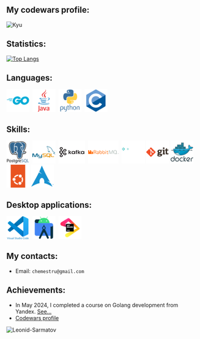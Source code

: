 ## My codewars profile:
![Kyu](https://www.codewars.com/users/docent_204/badges/large?logo=false)

## Statistics:
[![Top Langs](https://github-readme-stats.vercel.app/api/top-langs/?username=Leonid-Sarmatov&layout=donut&langs_count=8)](https://github.com/anuraghazra/github-readme-stats)

## Languages:
<div>
  <img src="https://raw.githubusercontent.com/devicons/devicon/1119b9f84c0290e0f0b38982099a2bd027a48bf1/icons/go/go-original-wordmark.svg" title="Go" alt="Go" width="60" height="60"/>&nbsp;
  <img src="https://github.com/devicons/devicon/blob/master/icons/java/java-original-wordmark.svg" title="Java" alt="Java" width="60" height="60"/>&nbsp;
  <img src="https://raw.githubusercontent.com/devicons/devicon/1119b9f84c0290e0f0b38982099a2bd027a48bf1/icons/python/python-original-wordmark.svg" title="Python" alt="Python" width="60" height="60"/>&nbsp;
  <img src="https://github.com/devicons/devicon/blob/master/icons/c/c-original.svg"title="C" alt="C" width="60" height="60"/>&nbsp;
</div>

## Skills:
<div>
  <img src="https://github.com/devicons/devicon/blob/master/icons/postgresql/postgresql-original-wordmark.svg" title="PostgreSQL"  alt="PostgreSQL" width="60" height="60"/>&nbsp;
  <img src="https://github.com/devicons/devicon/blob/master/icons/mysql/mysql-original-wordmark.svg" title="MySQL"  alt="MySQL" width="60" height="60"/>&nbsp;
  <img src="https://github.com/devicons/devicon/blob/master/icons/apachekafka/apachekafka-original-wordmark.svg" title="Apachekafka"  alt="Apachekafka" width="70" height="60"/>&nbsp;
  <img src="https://github.com/devicons/devicon/blob/master/icons/rabbitmq/rabbitmq-original-wordmark.svg" title="RabbitMQ"  alt="RabbitMQ" width="80" height="60"/>&nbsp;
  <img src="https://github.com/devicons/devicon/blob/master/icons/grpc/grpc-original.svg" title="GRPC" **alt="GRPC" width="60" height="60"/>
  <img src="https://github.com/devicons/devicon/blob/master/icons/git/git-original-wordmark.svg" title="Git" **alt="Git" width="60" height="60"/>
  <img src="https://github.com/devicons/devicon/blob/master/icons/docker/docker-original-wordmark.svg" title="Docker" **alt="Docker" width="60" height="60"/>
  <img src="https://github.com/devicons/devicon/blob/master/icons/ubuntu/ubuntu-original.svg" title="Ubuntu" **alt="Ubuntu" width="60" height="60"/>
  <img src="https://github.com/devicons/devicon/blob/master/icons/archlinux/archlinux-original.svg" title="Arch" **alt="Arch" width="60" height="60"/>
</div>

## Desktop applications:
<div>
  <img src="https://github.com/devicons/devicon/blob/master/icons/vscode/vscode-original-wordmark.svg" title="VSCode"  alt="VSCode" width="60" height="60"/>&nbsp;
  <img src="https://github.com/devicons/devicon/blob/master/icons/androidstudio/androidstudio-original.svg" title="androidstudio"  alt="androidstudio" width="60" height="60"/>&nbsp;
  <img src="https://github.com/devicons/devicon/blob/master/icons/jetbrains/jetbrains-original.svg" title="jetbrains"  alt="jetbrains" width="60" height="60"/>&nbsp;
</div>

## My contacts:
- Email: ```chemestru@gmail.com```

## Achievements:
- In May 2024, I completed a course on Golang development from Yandex. [See...](https://github.com/Leonid-Sarmatov/my-images/blob/master/729544474.pdf)
- [Codewars profile](https://www.codewars.com/users/docent_204)

<p align="left"> <img src="https://komarev.com/ghpvc/?username=Leonid-Sarmatov&label=Profile%20views&color=0e75b6&style=flat" alt="Leonid-Sarmatov" /> </p>
<!--
**Leonid-Sarmatov/Leonid-Sarmatov** is a ✨ _special_ ✨ repository because its `README.md` (this file) appears on your GitHub profile.

Here are some ideas to get you started:

- 🔭 I’m currently working on ...
- 🌱 I’m currently learning ...
- 👯 I’m looking to collaborate on ...
- 🤔 I’m looking for help with ...
- 💬 Ask me about ...
- 📫 How to reach me: ...
- 😄 Pronouns: ...
- ⚡ Fun fact: ...
-->




# toolchain
TOOLCHAIN    = arm-none-eabi-
CC           = $(TOOLCHAIN)gcc
CP           = $(TOOLCHAIN)objcopy
AS           = $(TOOLCHAIN)gcc -x assembler-with-cpp
HEX          = $(CP) -O ihex
BIN          = $(CP) -O binary -S

# define mcu, specify the target processor
MCU          = cortex-m4

# all the files will be generated with this name (main.elf, main.bin, main.hex, etc)
PROJECT_NAME=application

# specify define
DDEFS       =

# define root dir
ROOT_DIR     = .

# define include dir
INCLUDE_DIRS =

# define include dir
USER_DIR =  $(ROOT_DIR)/user

# define stm32f10x lib dir
LIB_DIR      = $(ROOT_DIR)/bsp/libraries

# define freertos dir
FREERTOS_DIR = $(ROOT_DIR)/bsp/middlewares/freertos/source


# link file
LINK_SCRIPT  = $(ROOT_DIR)/ld/AT32F437xM_FLASH.ld

# user code
SRC       =
ASM_SRC   =
SRC      += $(USER_DIR)/main.c
SRC      += $(USER_DIR)/at32f435_437_clock.c
SRC      += $(USER_DIR)/at32f435_437_int.c

# user include
INCLUDE_DIRS  = $(USER_DIR)


# ******************** artery lib begin  *******************
# STD Defines
DDEFS += -DAT32F437VMT7 -DUSE_STDPERIPH_DRIVER# -DHSE_VALUE=8000000

# source director
CORE_DIR    = $(LIB_DIR)/cmsis/cm4/core_support
DEVICE_DIR  = $(LIB_DIR)/cmsis/cm4/device_support
SRC_DIR     = $(LIB_DIR)/drivers/src
INC_DIR_     = $(LIB_DIR)/drivers/inc

# startup
ASM_SRC  += $(DEVICE_DIR)/startup/gcc/startup_at32f435_437.s

# CMSIS
SRC  += $(DEVICE_DIR)/system_at32f435_437.c

# use libraries, please add or remove when you use or remove it.
SRC  += $(SRC_DIR)/at32f435_437_acc.c
SRC  += $(SRC_DIR)/at32f435_437_adc.c
SRC  += $(SRC_DIR)/at32f435_437_can.c
SRC  += $(SRC_DIR)/at32f435_437_crc.c
SRC  += $(SRC_DIR)/at32f435_437_crm.c
SRC  += $(SRC_DIR)/at32f435_437_dac.c
SRC  += $(SRC_DIR)/at32f435_437_debug.c
SRC  += $(SRC_DIR)/at32f435_437_dma.c
SRC  += $(SRC_DIR)/at32f435_437_dvp.c
SRC  += $(SRC_DIR)/at32f435_437_edma.c
SRC  += $(SRC_DIR)/at32f435_437_emac.c
SRC  += $(SRC_DIR)/at32f435_437_ertc.c
SRC  += $(SRC_DIR)/at32f435_437_exint.c
SRC  += $(SRC_DIR)/at32f435_437_flash.c
SRC  += $(SRC_DIR)/at32f435_437_gpio.c
SRC  += $(SRC_DIR)/at32f435_437_i2c.c
SRC  += $(SRC_DIR)/at32f435_437_misc.c
SRC  += $(SRC_DIR)/at32f435_437_pwc.c
SRC  += $(SRC_DIR)/at32f435_437_qspi.c
SRC  += $(SRC_DIR)/at32f435_437_scfg.c
SRC  += $(SRC_DIR)/at32f435_437_sdio.c
SRC  += $(SRC_DIR)/at32f435_437_spi.c
SRC  += $(SRC_DIR)/at32f435_437_tmr.c
SRC  += $(SRC_DIR)/at32f435_437_usart.c
SRC  += $(SRC_DIR)/at32f435_437_usb.c
SRC  += $(SRC_DIR)/at32f435_437_wdt.c
SRC  += $(SRC_DIR)/at32f435_437_wwdt.c
SRC  += $(SRC_DIR)/at32f435_437_xmc.c 

# include directories
INCLUDE_DIRS += $(CORE_DIR)
INCLUDE_DIRS += $(DEVICE_DIR)
INCLUDE_DIRS += $(INC_DIR_)
# ********************* artery lib end  ********************


# ******************** free rtos begin  ********************
# source director
FREERTOS_SRC_DIR     = $(FREERTOS_DIR)
FREERTOS_INC_DIR     = $(FREERTOS_DIR)/include
FREERTOS_ARM_CM4_DIR = $(FREERTOS_DIR)/portable/GCC/ARM_CM4F
FREERTOS_MemMang_DIR = $(FREERTOS_DIR)/portable/memmang

# add freertos source
#SRC  += $(FREERTOS_SRC_DIR)/list.c
#SRC  += $(FREERTOS_SRC_DIR)/queue.c
#SRC  += $(FREERTOS_SRC_DIR)/croutine.c
#SRC  += $(FREERTOS_SRC_DIR)/tasks.c

#SRC  += $(FREERTOS_ARM_CM4_DIR)/port.c

#SRC  += $(FREERTOS_MemMang_DIR)/heap_4.c

# include directories
#INCLUDE_DIRS += $(FREERTOS_INC_DIR)
#INCLUDE_DIRS += $(FREERTOS_ARM_CM4_DIR)
# ********************* free rtos end *********************






INC_DIR  = $(patsubst %, -I%, $(INCLUDE_DIRS))

# run from Flash
DEFS	 = $(DDEFS) -DRUN_FROM_FLASH=1

#C_SRC           := $(wildcard *.c)
#ASM_SRC         := $(wildcard *.S)
#OBJECTS         := $(patsubst %,$(BUILD_DIR)/%.o,$(C_SRC))
#OBJECTS         += $(patsubst %,$(BUILD_DIR)/%.o,$(ASM_SRC))

OBJECTS  = $(ASM_SRC:.s=.o) $(SRC:.c=.o)

# Define optimisation level here
OPT = -Os

MC_FLAGS = -mcpu=$(MCU)

AS_FLAGS = $(MC_FLAGS) -mcpu=cortex-m4 -mfloat-abi=hard -mfpu=fpv4-sp-d16 -O0 -g -gdwarf-2 -mthumb  -Wa,-amhls=$(<:.s=.lst)
CP_FLAGS = $(MC_FLAGS) $(OPT) -mcpu=cortex-m4 -mfloat-abi=hard -mfpu=fpv4-sp-d16 -O0 -g -gdwarf-2 -mthumb -fomit-frame-pointer -Wall -fverbose-asm -Wa,-ahlms=$(<:.c=.lst) $(DEFS)
LD_FLAGS = $(MC_FLAGS) -g -gdwarf-2 -mthumb -nostartfiles -Xlinker --gc-sections -T$(LINK_SCRIPT) -Wl,-Map=$(PROJECT_NAME).map,--cref,--no-warn-mismatch

#
# makefile rules
#
all: $(OBJECTS) $(PROJECT_NAME).elf  $(PROJECT_NAME).hex $(PROJECT_NAME).bin
	$(TOOLCHAIN)size $(PROJECT_NAME).elf

%.o: %.c
	$(CC) -c $(CP_FLAGS) -I . $(INC_DIR) $< -o $@

%.o: %.s
	$(AS) -c $(AS_FLAGS) $< -o $@

%.elf: $(OBJECTS)
	$(CC) $(OBJECTS) $(LD_FLAGS) -o $@

%.hex: %.elf
	$(HEX) $< $@

%.bin: %.elf
	$(BIN)  $< $@

flash: $(PROJECT_NAME).bin
	st-flash write $(PROJECT_NAME).bin 0x8000000

erase:
	st-flash erase

clean:
	-rm -rf $(OBJECTS)
	-rm -rf $(PROJECT_NAME).elf
	-rm -rf $(PROJECT_NAME).map
	-rm -rf $(PROJECT_NAME).hex
	-rm -rf $(PROJECT_NAME).bin
	-rm -rf $(SRC:.c=.lst)
	-rm -rf $(ASM_SRC:.s=.lst)



